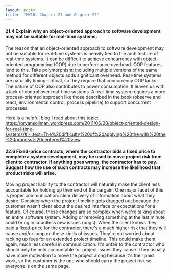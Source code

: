 ```yaml
---
layout: posts
title:  "HW18: Chapter 21 and Chapter 22"
---
```

#### 21.4 Explain why an object-oriented approach to software development may not be suitable for real-time systems.

The reason that an object-oriented approach to software development may not be suitable for real-time systems is heavily tied to the architecture of real-time systems. It can be difficult to achieve concurrency with object-oriented programming (OOP) due to performance overhead. OOP features lend to this. Take polymorphism: including multiple versions of the same method for different objects adds significant overhead. Real-time systems are naturally timing-critical, so they require that concurrency OOP lacks. The nature of OOP also contributes to power consumption. It leaves us with a lack of control over real-time systems. A real-time system requires a more process-oriented approach like those described in the book (observe and react, environmental control, process pipeline) to support concurrent processes. 

Here is a helpful blog I read about this topic: https://bryansoliman.wordpress.com/2011/06/28/object-oriented-design-for-real-time-systems/#:~:text=The%20difficulty%20of%20applying%20the,with%20the%20process%20centered%20view.


#### 22.6 Fixed-price contracts, where the contractor bids a fixed price to complete a system development, may be used to move project risk from client to contractor. If anything goes wrong, the contractor has to pay. Suggest how the use of such contracts may increase the likelihood that product risks will arise.

Moving project liability to the contractor will naturally make the client less accountable for holding up their end of the bargain. One major facet of this is proper communication: clear delivery of information about what they desire. Consider when the project timeline gets dragged out because the customer wasn't clear about the desired interface or expectations for a feature. Of course, these changes are so complex when we're talking about an entire software system. Adding or removing something at the last minute could bring in countless new issues (bugs). When the client knows they paid a fixed-price for the contractor, there's a much higher risk that they will cause and/or jump on these kinds of issues. They're not worried about racking up fees for an extended project timeline. This could make them, again, much less careful in communication. It's unfair to the contractor who should only be held accountable for project issues they cause. They usually have more motivation to move the project along because it's their paid work, so the customer is the one who should carry the project risk so everyone is on the same page.
